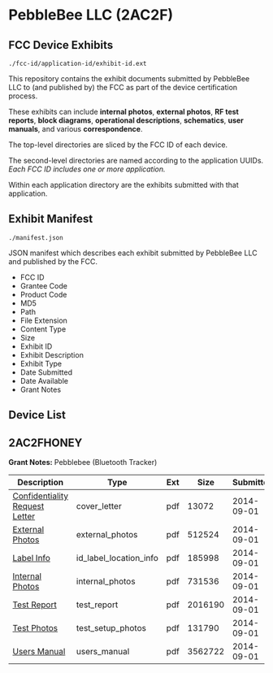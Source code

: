 # PebbleBee LLC (2AC2F)
## FCC Device Exhibits

```
./fcc-id/application-id/exhibit-id.ext
```

This repository contains the exhibit documents submitted by PebbleBee LLC to (and published by) the FCC as part of the device certification process.

These exhibits can include **internal photos**, **external photos**, **RF test reports**, **block diagrams**, **operational descriptions**, **schematics**, **user manuals**, and various **correspondence**.

The top-level directories are sliced by the FCC ID of each device.

The second-level directories are named according to the application UUIDs. *Each FCC ID includes one or more application.*

Within each application directory are the exhibits submitted with that application. 

## Exhibit Manifest

```
./manifest.json
```

JSON manifest which describes each exhibit submitted by PebbleBee LLC and published by the FCC.

- FCC ID
- Grantee Code
- Product Code
- MD5
- Path
- File Extension
- Content Type
- Size
- Exhibit ID
- Exhibit Description
- Exhibit Type
- Date Submitted
- Date Available
- Grant Notes

## Device List
## 2AC2FHONEY
**Grant Notes:** Pebblebee (Bluetooth Tracker)

| Description | Type | Ext | Size | Submitted | Available |
| ----------- | ---- | --- | ---- | --------- | --------- |
| [Confidentiality Request Letter](2AC2FHONEY/02b1cba2289c891d8adf089dbc39ac00/2374614.pdf) | cover_letter | pdf | 13072 | 2014-09-01 | 2014-09-01 |
| [External Photos](2AC2FHONEY/02b1cba2289c891d8adf089dbc39ac00/2374615.pdf) | external_photos | pdf | 512524 | 2014-09-01 | 2014-09-01 |
| [Label Info](2AC2FHONEY/02b1cba2289c891d8adf089dbc39ac00/2374616.pdf) | id_label_location_info | pdf | 185998 | 2014-09-01 | 2014-09-01 |
| [Internal Photos](2AC2FHONEY/02b1cba2289c891d8adf089dbc39ac00/2374618.pdf) | internal_photos | pdf | 731536 | 2014-09-01 | 2014-09-01 |
| [Test Report](2AC2FHONEY/02b1cba2289c891d8adf089dbc39ac00/2374617.pdf) | test_report | pdf | 2016190 | 2014-09-01 | 2014-09-01 |
| [Test Photos](2AC2FHONEY/02b1cba2289c891d8adf089dbc39ac00/2374619.pdf) | test_setup_photos | pdf | 131790 | 2014-09-01 | 2014-09-01 |
| [Users Manual](2AC2FHONEY/02b1cba2289c891d8adf089dbc39ac00/2374620.pdf) | users_manual | pdf | 3562722 | 2014-09-01 | 2014-09-01 |
